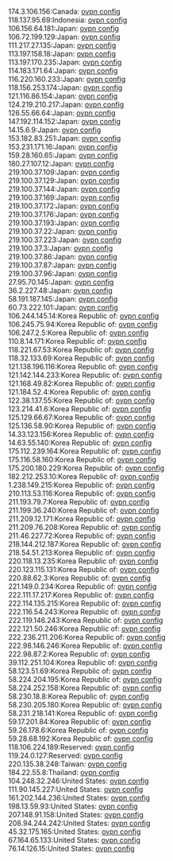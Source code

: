 174.3.106.156:Canada: [ovpn config](vpn/174_3_106_156.ovpn)  
118.137.95.69:Indonesia: [ovpn config](vpn/118_137_95_69.ovpn)  
106.156.64.181:Japan: [ovpn config](vpn/106_156_64_181.ovpn)  
106.72.199.129:Japan: [ovpn config](vpn/106_72_199_129.ovpn)  
111.217.27.135:Japan: [ovpn config](vpn/111_217_27_135.ovpn)  
113.197.158.18:Japan: [ovpn config](vpn/113_197_158_18.ovpn)  
113.197.170.235:Japan: [ovpn config](vpn/113_197_170_235.ovpn)  
114.183.171.64:Japan: [ovpn config](vpn/114_183_171_64.ovpn)  
116.220.160.233:Japan: [ovpn config](vpn/116_220_160_233.ovpn)  
118.156.253.174:Japan: [ovpn config](vpn/118_156_253_174.ovpn)  
121.116.86.154:Japan: [ovpn config](vpn/121_116_86_154.ovpn)  
124.219.210.217:Japan: [ovpn config](vpn/124_219_210_217.ovpn)  
126.55.66.64:Japan: [ovpn config](vpn/126_55_66_64.ovpn)  
147.192.114.152:Japan: [ovpn config](vpn/147_192_114_152.ovpn)  
14.15.6.9:Japan: [ovpn config](vpn/14_15_6_9.ovpn)  
153.182.83.251:Japan: [ovpn config](vpn/153_182_83_251.ovpn)  
153.231.171.16:Japan: [ovpn config](vpn/153_231_171_16.ovpn)  
159.28.160.65:Japan: [ovpn config](vpn/159_28_160_65.ovpn)  
180.27.107.12:Japan: [ovpn config](vpn/180_27_107_12.ovpn)  
219.100.37.109:Japan: [ovpn config](vpn/219_100_37_109.ovpn)  
219.100.37.129:Japan: [ovpn config](vpn/219_100_37_129.ovpn)  
219.100.37.144:Japan: [ovpn config](vpn/219_100_37_144.ovpn)  
219.100.37.169:Japan: [ovpn config](vpn/219_100_37_169.ovpn)  
219.100.37.172:Japan: [ovpn config](vpn/219_100_37_172.ovpn)  
219.100.37.176:Japan: [ovpn config](vpn/219_100_37_176.ovpn)  
219.100.37.193:Japan: [ovpn config](vpn/219_100_37_193.ovpn)  
219.100.37.22:Japan: [ovpn config](vpn/219_100_37_22.ovpn)  
219.100.37.223:Japan: [ovpn config](vpn/219_100_37_223.ovpn)  
219.100.37.3:Japan: [ovpn config](vpn/219_100_37_3.ovpn)  
219.100.37.86:Japan: [ovpn config](vpn/219_100_37_86.ovpn)  
219.100.37.87:Japan: [ovpn config](vpn/219_100_37_87.ovpn)  
219.100.37.96:Japan: [ovpn config](vpn/219_100_37_96.ovpn)  
27.95.70.145:Japan: [ovpn config](vpn/27_95_70_145.ovpn)  
36.2.227.48:Japan: [ovpn config](vpn/36_2_227_48.ovpn)  
58.191.187.145:Japan: [ovpn config](vpn/58_191_187_145.ovpn)  
60.73.222.101:Japan: [ovpn config](vpn/60_73_222_101.ovpn)  
106.244.145.14:Korea Republic of: [ovpn config](vpn/106_244_145_14.ovpn)  
106.245.75.94:Korea Republic of: [ovpn config](vpn/106_245_75_94.ovpn)  
106.247.2.5:Korea Republic of: [ovpn config](vpn/106_247_2_5.ovpn)  
110.8.14.171:Korea Republic of: [ovpn config](vpn/110_8_14_171.ovpn)  
118.221.67.53:Korea Republic of: [ovpn config](vpn/118_221_67_53.ovpn)  
118.32.133.69:Korea Republic of: [ovpn config](vpn/118_32_133_69.ovpn)  
121.138.196.116:Korea Republic of: [ovpn config](vpn/121_138_196_116.ovpn)  
121.142.144.233:Korea Republic of: [ovpn config](vpn/121_142_144_233.ovpn)  
121.168.49.82:Korea Republic of: [ovpn config](vpn/121_168_49_82.ovpn)  
121.184.52.4:Korea Republic of: [ovpn config](vpn/121_184_52_4.ovpn)  
122.38.137.55:Korea Republic of: [ovpn config](vpn/122_38_137_55.ovpn)  
123.214.41.6:Korea Republic of: [ovpn config](vpn/123_214_41_6.ovpn)  
125.129.66.67:Korea Republic of: [ovpn config](vpn/125_129_66_67.ovpn)  
125.136.58.90:Korea Republic of: [ovpn config](vpn/125_136_58_90.ovpn)  
14.33.123.156:Korea Republic of: [ovpn config](vpn/14_33_123_156.ovpn)  
14.63.55.140:Korea Republic of: [ovpn config](vpn/14_63_55_140.ovpn)  
175.112.239.164:Korea Republic of: [ovpn config](vpn/175_112_239_164.ovpn)  
175.116.58.160:Korea Republic of: [ovpn config](vpn/175_116_58_160.ovpn)  
175.200.180.229:Korea Republic of: [ovpn config](vpn/175_200_180_229.ovpn)  
182.212.253.10:Korea Republic of: [ovpn config](vpn/182_212_253_10.ovpn)  
1.238.149.215:Korea Republic of: [ovpn config](vpn/1_238_149_215.ovpn)  
210.113.53.116:Korea Republic of: [ovpn config](vpn/210_113_53_116.ovpn)  
211.193.79.7:Korea Republic of: [ovpn config](vpn/211_193_79_7.ovpn)  
211.199.36.240:Korea Republic of: [ovpn config](vpn/211_199_36_240.ovpn)  
211.209.12.171:Korea Republic of: [ovpn config](vpn/211_209_12_171.ovpn)  
211.209.76.208:Korea Republic of: [ovpn config](vpn/211_209_76_208.ovpn)  
211.46.227.72:Korea Republic of: [ovpn config](vpn/211_46_227_72.ovpn)  
218.144.212.187:Korea Republic of: [ovpn config](vpn/218_144_212_187.ovpn)  
218.54.51.213:Korea Republic of: [ovpn config](vpn/218_54_51_213.ovpn)  
220.118.13.235:Korea Republic of: [ovpn config](vpn/220_118_13_235.ovpn)  
220.123.115.131:Korea Republic of: [ovpn config](vpn/220_123_115_131.ovpn)  
220.88.62.3:Korea Republic of: [ovpn config](vpn/220_88_62_3.ovpn)  
221.149.0.234:Korea Republic of: [ovpn config](vpn/221_149_0_234.ovpn)  
222.111.17.217:Korea Republic of: [ovpn config](vpn/222_111_17_217.ovpn)  
222.114.135.215:Korea Republic of: [ovpn config](vpn/222_114_135_215.ovpn)  
222.116.54.243:Korea Republic of: [ovpn config](vpn/222_116_54_243.ovpn)  
222.119.146.243:Korea Republic of: [ovpn config](vpn/222_119_146_243.ovpn)  
222.121.50.246:Korea Republic of: [ovpn config](vpn/222_121_50_246.ovpn)  
222.236.211.206:Korea Republic of: [ovpn config](vpn/222_236_211_206.ovpn)  
222.98.146.246:Korea Republic of: [ovpn config](vpn/222_98_146_246.ovpn)  
222.98.87.2:Korea Republic of: [ovpn config](vpn/222_98_87_2.ovpn)  
39.112.251.104:Korea Republic of: [ovpn config](vpn/39_112_251_104.ovpn)  
58.123.51.69:Korea Republic of: [ovpn config](vpn/58_123_51_69.ovpn)  
58.224.204.195:Korea Republic of: [ovpn config](vpn/58_224_204_195.ovpn)  
58.224.252.158:Korea Republic of: [ovpn config](vpn/58_224_252_158.ovpn)  
58.230.18.8:Korea Republic of: [ovpn config](vpn/58_230_18_8.ovpn)  
58.230.205.180:Korea Republic of: [ovpn config](vpn/58_230_205_180.ovpn)  
58.231.218.141:Korea Republic of: [ovpn config](vpn/58_231_218_141.ovpn)  
59.17.201.84:Korea Republic of: [ovpn config](vpn/59_17_201_84.ovpn)  
59.26.178.6:Korea Republic of: [ovpn config](vpn/59_26_178_6.ovpn)  
59.28.68.192:Korea Republic of: [ovpn config](vpn/59_28_68_192.ovpn)  
118.106.224.189:Reserved: [ovpn config](vpn/118_106_224_189.ovpn)  
119.24.0.127:Reserved: [ovpn config](vpn/119_24_0_127.ovpn)  
220.135.38.248:Taiwan: [ovpn config](vpn/220_135_38_248.ovpn)  
184.22.55.8:Thailand: [ovpn config](vpn/184_22_55_8.ovpn)  
104.248.32.246:United States: [ovpn config](vpn/104_248_32_246.ovpn)  
111.90.145.227:United States: [ovpn config](vpn/111_90_145_227.ovpn)  
161.202.144.236:United States: [ovpn config](vpn/161_202_144_236.ovpn)  
198.13.59.93:United States: [ovpn config](vpn/198_13_59_93.ovpn)  
207.148.91.158:United States: [ovpn config](vpn/207_148_91_158.ovpn)  
208.94.244.242:United States: [ovpn config](vpn/208_94_244_242.ovpn)  
45.32.175.165:United States: [ovpn config](vpn/45_32_175_165.ovpn)  
67.164.65.133:United States: [ovpn config](vpn/67_164_65_133.ovpn)  
76.14.126.15:United States: [ovpn config](vpn/76_14_126_15.ovpn)  
